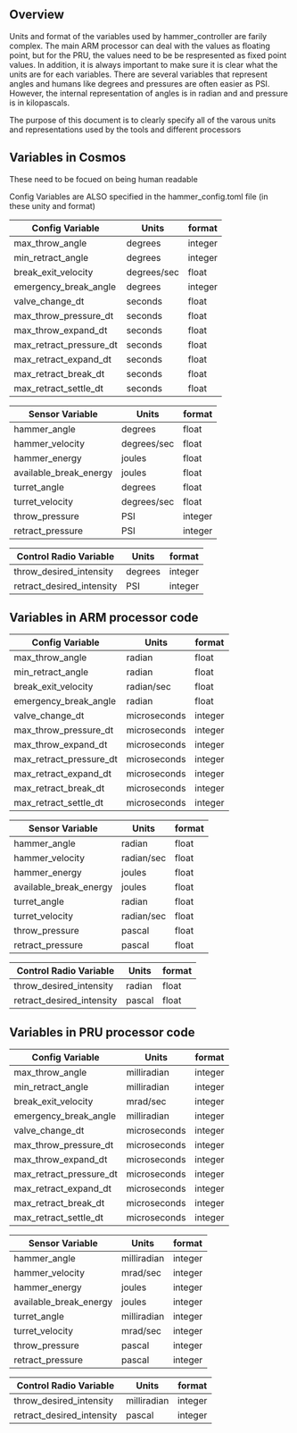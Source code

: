 ## Overview

Units and format of the variables used by hammer_controller are farily complex.  The main ARM processor can deal with the values as floating point, but for the PRU, the values need to be be respresented as fixed point values.  In addition, it is always important to make sure it is clear what the units are for each variables.  There are several variables that represent angles and humans like degrees and pressures are often easier as PSI.  However, the internal representation of angles is in radian and and pressure is in kilopascals.  

The purpose of this document is to clearly specify all of the varous units and representations used by the tools and different processors

## Variables in Cosmos

These need to be focued on being human readable

Config Variables are ALSO specified in the hammer_config.toml file (in these unity and format)

| Config Variable             | Units       | format  |
| --------------------------- | ----------- | --------|
| max_throw_angle             | degrees     | integer |
| min_retract_angle           | degrees     | integer |
| break_exit_velocity         | degrees/sec | float   |
| emergency_break_angle       | degrees     | integer |
| valve_change_dt             | seconds     | float   |
| max_throw_pressure_dt       | seconds     | float   |
| max_throw_expand_dt         | seconds     | float   |
| max_retract_pressure_dt     | seconds     | float   |
| max_retract_expand_dt       | seconds     | float   |
| max_retract_break_dt        | seconds     | float   |
| max_retract_settle_dt       | seconds     | float   |

| Sensor Variable             | Units        | format  |
| -------------------         | -----------  | ------- |
| hammer_angle                | degrees      | float   |
| hammer_velocity             | degrees/sec  | float   |
| hammer_energy               | joules       | float   |
| available_break_energy      | joules       | float   |
| turret_angle                | degrees      | float   |
| turret_velocity             | degrees/sec  | float   |
| throw_pressure              | PSI          | integer |
| retract_pressure            | PSI          | integer |

| Control Radio Variable      | Units        | format  |
| -------------------         | -----------  | --------| 
| throw_desired_intensity     | degrees      | integer |
| retract_desired_intensity   | PSI          | integer |

## Variables in ARM processor code
 
| Config Variable             | Units        |  format
| -------------------         | ------------ | --------
| max_throw_angle             | radian       | float   |
| min_retract_angle           | radian       | float   |
| break_exit_velocity         | radian/sec   | float   |
| emergency_break_angle       | radian       | float   |
| valve_change_dt             | microseconds | integer |
| max_throw_pressure_dt       | microseconds | integer |
| max_throw_expand_dt         | microseconds | integer |
| max_retract_pressure_dt     | microseconds | integer |
| max_retract_expand_dt       | microseconds | integer |
| max_retract_break_dt        | microseconds | integer |
| max_retract_settle_dt       | microseconds | integer |

| Sensor Variable             | Units        | format
| -------------------         | -----------  | --------
| hammer_angle                | radian       | float
| hammer_velocity             | radian/sec   | float
| hammer_energy               | joules       | float
| available_break_energy      | joules       | float
| turret_angle                | radian       | float
| turret_velocity             | radian/sec   | float
| throw_pressure              | pascal       | float
| retract_pressure            | pascal       | float

| Control Radio Variable      | Units        | format
| -------------------         | -----------  | --------
| throw_desired_intensity     | radian       | float
| retract_desired_intensity   | pascal       | float

## Variables in PRU processor code
 
| Config Variable             | Units        |  format
| -------------------         | ------------ | --------
| max_throw_angle             | milliradian  | integer 
| min_retract_angle           | milliradian  | integer
| break_exit_velocity         | mrad/sec     | integer
| emergency_break_angle       | milliradian  | integer
| valve_change_dt             | microseconds | integer
| max_throw_pressure_dt       | microseconds | integer
| max_throw_expand_dt         | microseconds | integer
| max_retract_pressure_dt     | microseconds | integer
| max_retract_expand_dt       | microseconds | integer
| max_retract_break_dt        | microseconds | integer
| max_retract_settle_dt       | microseconds | integer

| Sensor Variable             | Units        | format
| -------------------         | -----------  | --------
| hammer_angle                | milliradian  | integer
| hammer_velocity             | mrad/sec     | integer
| hammer_energy               | joules       | integer
| available_break_energy      | joules       | integer
| turret_angle                | milliradian  | integer
| turret_velocity             | mrad/sec     | integer
| throw_pressure              | pascal       | integer
| retract_pressure            | pascal       | integer

| Control Radio Variable      | Units        | format
| -------------------         | -----------  | --------
| throw_desired_intensity     | milliradian  | integer
| retract_desired_intensity   | pascal       | integer


